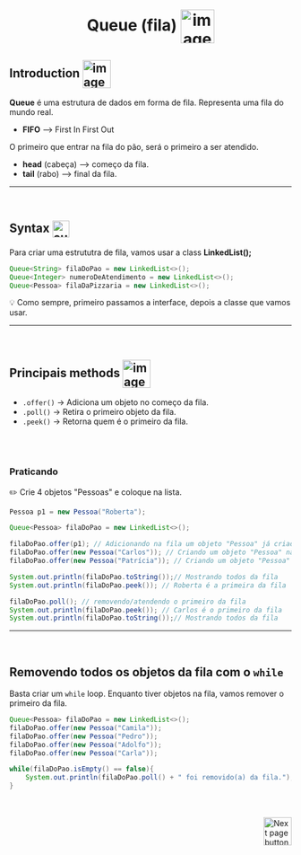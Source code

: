 <h1 align="center">
    Queue (fila)
    <img src="https://cdn-icons-png.flaticon.com/512/5978/5978598.png" alt="image icon" width="60px" align="center">
</h1>

## Introduction <img src="https://cdn-icons-png.flaticon.com/512/1436/1436664.png" alt="imagem" width="50px" align="center">

**Queue** é uma estrutura de dados em forma de fila. Representa uma fila do mundo real.

- **FIFO** --> First In First Out

O primeiro que entrar na fila do pão, será o primeiro a ser atendido.

- **head** (cabeça) --> começo da fila.
- **tail** (rabo) --> final da fila.


<hr>
<br>

## Syntax <img src="https://cdn-icons-png.flaticon.com/512/1442/1442581.png" alt="curly braces icon" width="30px" align="center">
Para criar uma estrututra de fila, vamos usar a class **LinkedList();**

```java
Queue<String> filaDoPao = new LinkedList<>();
Queue<Integer> numeroDeAtendimento = new LinkedList<>();
Queue<Pessoa> filaDaPizzaria = new LinkedList<>();
```

💡 Como sempre, primeiro passamos a interface, depois a classe que vamos usar.

<hr>
<br>

## Principais methods <img src="https://cdn-icons-png.flaticon.com/512/1774/1774106.png" alt="imagem" width="50px" align="center">

- `.offer()` -> Adiciona um objeto no começo da fila.
- `.poll()` -> Retira o primeiro objeto da fila.
- `.peek()` -> Retorna quem é o primeiro da fila.


<br>
<br>

### Praticando

✏️ Crie 4 objetos "Pessoas" e coloque na lista.

```java
Pessoa p1 = new Pessoa("Roberta");

Queue<Pessoa> filaDoPao = new LinkedList<>();

filaDoPao.offer(p1); // Adicionando na fila um objeto "Pessoa" já criado.
filaDoPao.offer(new Pessoa("Carlos")); // Criando um objeto "Pessoa" na hora de adicionar na fila.
filaDoPao.offer(new Pessoa("Patrícia")); // Criando um objeto "Pessoa" na hora de adicionar na fila.

System.out.println(filaDoPao.toString());// Mostrando todos da fila
System.out.println(filaDoPao.peek()); // Roberta é a primeira da fila

filaDoPao.poll(); // removendo/atendendo o primeiro da fila
System.out.println(filaDoPao.peek()); // Carlos é o primeiro da fila
System.out.println(filaDoPao.toString());// Mostrando todos da fila
```

<hr>
<br>

## Removendo todos os objetos da fila com o `while`
Basta criar um `while` loop. Enquanto tiver objetos na fila, vamos remover o primeiro da fila.
```java
Queue<Pessoa> filaDoPao = new LinkedList<>();
filaDoPao.offer(new Pessoa("Camila"));
filaDoPao.offer(new Pessoa("Pedro"));
filaDoPao.offer(new Pessoa("Adolfo"));
filaDoPao.offer(new Pessoa("Carla"));

while(filaDoPao.isEmpty() == false){
    System.out.println(filaDoPao.poll() + " foi removido(a) da fila.");
}
```

<br>
<br>

<!-- Next Page Button -->
<a href="https://github.com/lGabrielDev/02.java/blob/main/Estudo/25.estrutura_de_dados/5.queue/2.priority_queue/priority_queue.md">
    <img src="https://cdn-icons-png.flaticon.com/512/8175/8175884.png" alt="Next page button" width="50px" align="right">
</a>
